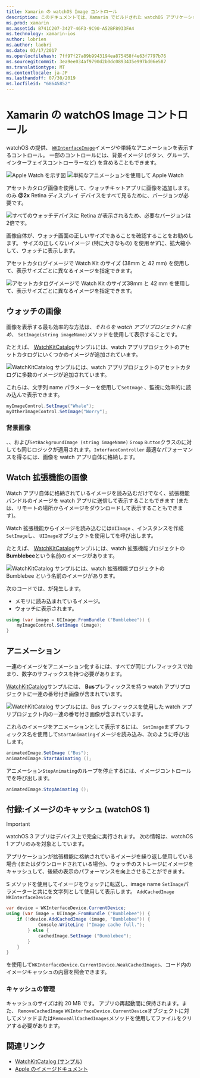 ```yaml
---
title: Xamarin の watchOS Image コントロール
description: このドキュメントでは、Xamarin でビルドされた watchOS アプリケーションでイメージコントロールを使用する方法について説明します。 WKInterfaceImage コントロール、SetImage メソッド、watch 拡張機能へのイメージの追加、アニメーションなどについて説明します。
ms.prod: xamarin
ms.assetid: B741C207-3427-46F3-9C90-A52BF8933FA4
ms.technology: xamarin-ios
author: lobrien
ms.author: laobri
ms.date: 03/17/2017
ms.openlocfilehash: 7ff97f27a89b9943194ea875458f4e63f7797b76
ms.sourcegitcommit: 3ea9ee034af9790d2b0dc0893435e997bd06e587
ms.translationtype: MT
ms.contentlocale: ja-JP
ms.lasthandoff: 07/30/2019
ms.locfileid: "68645852"
---
```

# <a name="watchos-image-controls-in-xamarin"></a>Xamarin の watchOS Image コントロール

watchOS の提供、 [`WKInterfaceImage`](xref:WatchKit.WKInterfaceImage)イメージや単純なアニメーションを表示するコントロール。 一部のコントロールには、背景イメージ (ボタン、グループ、インターフェイスコントローラーなど) を含めることもできます。

![](image-images/image-walkway.png "Apple Watch を示す図") ![](image-images/image-animation.png "単純なアニメーションを使用して Apple Watch")
<!-- watch image courtesy of http://infinitapps.com/bezel/ -->

アセットカタログ画像を使用して、ウォッチキットアプリに画像を追加します。
のみ **@2x** Retina ディスプレイ デバイスをすべて見るために、バージョンが必要です。

![](image-images/asset-universal-sml.png "すべてのウォッチデバイスに Retina が表示されるため、必要なバージョンは2倍です。")

画像自体が、ウォッチ画面の正しいサイズであることを確認することをお勧めします。 サイズの正しくないイメージ (特に大きなもの) を使用*せず*に、拡大縮小して、ウォッチに表示します。

アセットカタログイメージで Watch Kit のサイズ (38mm と 42 mm) を使用して、表示サイズごとに異なるイメージを指定できます。

![](image-images/asset-watch-sml.png "アセットカタログイメージで Watch Kit のサイズ38mm と 42 mm を使用して、表示サイズごとに異なるイメージを指定できます。")


## <a name="images-on-the-watch"></a>ウォッチの画像

画像を表示する最も効率的な方法は、*それらを watch アプリプロジェクトに含め*、 `SetImage(string imageName)`メソッドを使用して表示することです。

たとえば、 [WatchKitCatalog](https://docs.microsoft.com/samples/xamarin/ios-samples/watchos-watchkitcatalog/)サンプルには、watch アプリプロジェクトのアセットカタログにいくつかのイメージが追加されています。

![](image-images/asset-whale-sml.png "WatchKitCatalog サンプルには、watch アプリプロジェクトのアセットカタログに多数のイメージが追加されています。")

これらは、文字列 name パラメーターを使用して`SetImage` 、監視に効率的に読み込んで表示できます。

```csharp
myImageControl.SetImage("Whale");
myOtherImageControl.SetImage("Worry");
```

### <a name="background-images"></a>背景画像

、、および`SetBackgroundImage (string imageName)` `Group` `Button`クラスのに対しても同じロジックが適用されます。`InterfaceController` 最適なパフォーマンスを得るには、画像を watch アプリ自体に格納します。


## <a name="images-in-the-watch-extension"></a>Watch 拡張機能の画像

Watch アプリ自体に格納されているイメージを読み込むだけでなく、拡張機能バンドルのイメージを watch アプリに送信して表示することもできます (または、リモートの場所からイメージをダウンロードして表示することもできます)。

Watch 拡張機能からイメージを読み込むには`UIImage` 、インスタンスを作成`SetImage`し、 `UIImage`オブジェクトを使用してを呼び出します。

たとえば、 [WatchKitCatalog](https://docs.microsoft.com/samples/xamarin/ios-samples/watchos-watchkitcatalog)サンプルには、watch 拡張機能プロジェクトの**Bumblebee**という名前のイメージがあります。

![](image-images/asset-bumblebee-sml.png "WatchKitCatalog サンプルには、watch 拡張機能プロジェクトの Bumblebee という名前のイメージがあります。")

次のコードでは、が発生します。

- メモリに読み込まれているイメージ。
- ウォッチに表示されます。

```csharp
using (var image = UIImage.FromBundle ("Bumblebee")) {
    myImageControl.SetImage (image);
}
```


## <a name="animations"></a>アニメーション

一連のイメージをアニメーション化するには、すべてが同じプレフィックスで始まり、数字のサフィックスを持つ必要があります。

[WatchKitCatalog](https://docs.microsoft.com/samples/xamarin/ios-samples/watchos-watchkitcatalog)サンプルには、 **Bus**プレフィックスを持つ watch アプリプロジェクトに一連の番号付き画像が含まれています。

![](image-images/asset-bus-animation-sml.png "WatchKitCatalog サンプルには、Bus プレフィックスを使用した watch アプリプロジェクト内の一連の番号付き画像が含まれています。")

これらのイメージをアニメーションとして表示するには、 `SetImage`まずプレフィックス名を使用して`StartAnimating`イメージを読み込み、次のように呼び出します。

```csharp
animatedImage.SetImage ("Bus");
animatedImage.StartAnimating ();
```

アニメーション`StopAnimating`のループを停止するには、イメージコントロールでを呼び出します。

```csharp
animatedImage.StopAnimating ();
```


<a name="cache" />

## <a name="appendix-caching-images-watchos-1"></a>付録:イメージのキャッシュ (watchOS 1)

> [!IMPORTANT]
> watchOS 3 アプリはデバイス上で完全に実行されます。 次の情報は、watchOS 1 アプリのみを対象としています。

アプリケーションが拡張機能に格納されているイメージを繰り返し使用している場合 (またはダウンロードされている場合)、ウォッチのストレージにイメージをキャッシュして、後続の表示のパフォーマンスを向上させることができます。

S メソッドを使用してイメージをウォッチに転送し、image name `SetImage`パラメーターと共にを文字列として使用して表示します。 `AddCachedImage` `WKInterfaceDevice`

```csharp
var device = WKInterfaceDevice.CurrentDevice;
using (var image = UIImage.FromBundle ("Bumblebee")) {
    if (!device.AddCachedImage (image, "Bumblebee")) {
            Console.WriteLine ("Image cache full.");
        } else {
            cachedImage.SetImage ("Bumblebee");
        }
    }
}
```

を使用して`WKInterfaceDevice.CurrentDevice.WeakCachedImages`、コード内のイメージキャッシュの内容を照会できます。


### <a name="managing-the-cache"></a>キャッシュの管理

キャッシュのサイズは約 20 MB です。 アプリの再起動間に保持されます。また、 `RemoveCachedImage` `WKInterfaceDevice.CurrentDevice`オブジェクトに対してメソッドまたは`RemoveAllCachedImages`メソッドを使用してファイルをクリアする必要があります。



## <a name="related-links"></a>関連リンク

- [WatchKitCatalog (サンプル)](https://docs.microsoft.com/samples/xamarin/ios-samples/watchos-watchkitcatalog)
- [Apple のイメージドキュメント](https://developer.apple.com/documentation/watchkit/wkinterfaceimage)

